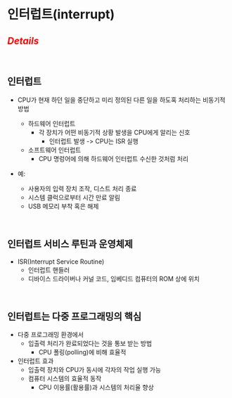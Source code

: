 # 인터럽트(interrupt)


## <h2 style="color: red;">***Details***

<br>

## 인터럽트
- CPU가 현재 하던 일을 중단하고 미리 정의된 다른 일을 하도혹 처리하는 비동기적 방법
    - 하드웨어 인터럽트
        - 각 장치가 어떤 비동기적 상황 발생을 CPU에게 알리는 신호
            - 인터럽트 발생 -> CPU는 ISR 실행
    - 소프트웨어 인터럽트
        - CPU 명렁어에 의해 하드웨어 인터럽트 수신한 것처럼 처리

- 예:
    - 사용자의 입력 장치 조작, 디스트 처리 종료
    - 시스템 클럭으로부터 시간 만료 알림
    - USB 메모리 부착 혹은 해제

<br>

## 인터럽트 서비스 루틴과 운영체제
- ISR(Interrupt Service Routine)
    - 인터럽트 핸들러
    - 디바이스 드라이버나 커널 코드, 임베디드 컴퓨터의 ROM 상에 위치
    
<br>

## 인터럽트는 다중 프로그래밍의 핵심
- 다중 프로그래밍 환경에서
    - 입출력 처리가 완료되었다는 것을 통보 받는 방법
        - CPU 폴링(polling)에 비해 효율적
- 인터럽트 효과
    - 입출력 장치와 CPU가 동시에 각자의 작업 실행 가능
    - 컴퓨터 시스템의 효율적 동작
        - CPU 이용률(활용률)과 시스템의 처리율 향상